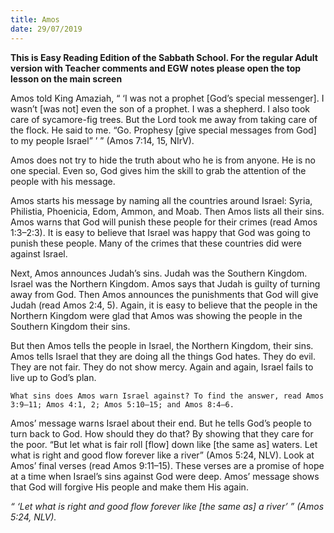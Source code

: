 ```yaml
---
title: Amos
date: 29/07/2019
---
```


**This is Easy Reading Edition of the Sabbath School. For the regular Adult version with Teacher comments and EGW notes please open the top lesson on the main screen**

Amos told King Amaziah, “ ‘I was not a prophet [God’s special messenger]. I wasn’t [was not] even the son of a prophet. I was a shepherd. I also took care of sycamore-fig trees. But the Lord took me away from taking care of the flock. He said to me. “Go. Prophesy [give special messages from God] to my people Israel” ’ ” (Amos 7:14, 15, NIrV). 

Amos does not try to hide the truth about who he is from anyone. He is no one special. Even so, God gives him the skill to grab the attention of the people with his message. 

Amos starts his message by naming all the countries around Israel: Syria, Philistia, Phoenicia, Edom, Ammon, and Moab. Then Amos lists all their sins. Amos warns that God will punish these people for their crimes (read Amos 1:3–2:3). It is easy to believe that Israel was happy that God was going to punish these people. Many of the crimes that these countries did were against Israel. 

Next, Amos announces Judah’s sins. Judah was the Southern Kingdom. Israel was the Northern Kingdom. Amos says that Judah is guilty of turning away from God. Then Amos announces the punishments that God will give Judah (read Amos 2:4, 5). Again, it is easy to believe that the people in the Northern Kingdom were glad that Amos was showing the people in the Southern Kingdom their sins.

But then Amos tells the people in Israel, the Northern Kingdom, their sins. Amos tells Israel that they are doing all the things God hates. They do evil. They are not fair. They do not show mercy. Again and again, Israel fails to live up to God’s plan.

`What sins does Amos warn Israel against? To find the answer, read Amos 3:9–11; Amos 4:1, 2; Amos 5:10–15; and Amos 8:4–6.`

Amos’ message warns Israel about their end. But he tells God’s people to turn back to God. How should they do that? By showing that they care for the poor. “But let what is fair roll [flow] down like [the same as] waters. Let what is right and good flow forever like a river” (Amos 5:24, NLV). Look at Amos’ final verses (read Amos 9:11–15). These verses are a promise of hope at a time when Israel’s sins against God were deep. Amos’ message shows that God will forgive His people and make them His again. 

_“ ‘Let what is right and good flow forever like [the same as] a river’ ” (Amos 5:24, NLV)._